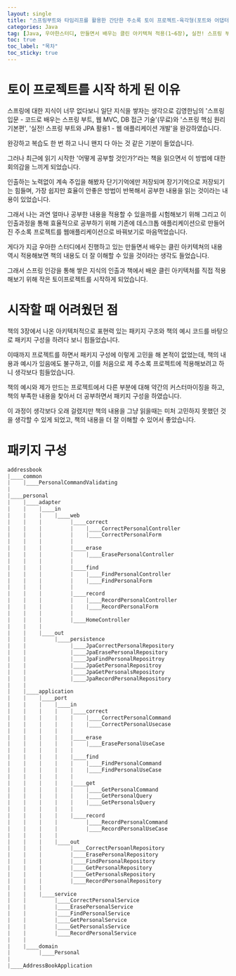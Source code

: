 ```yaml
---
layout: single
title: "스프링부트와 타임리프를 활용한 간단한 주소록 토이 프로젝트-육각형(포트와 어댑터)아키텍처 적용"
categories: Java
tag: [Java, 우아한스터디, 만들면서 배우는 클린 아키텍쳐 적용(1~6장), 실전! 스프링 부트와 JPA 활용1 - 웹 애플리케이션 개발, 타임리프, 어떻게 공부할 것인가?]
toc: true
toc_label: "목차"
toc_sticky: true
---
```


# 토이 프로젝트를 시작 하게 된 이유
스프링에 대한 지식이 너무 없다보니 일단 지식을 쌓자는 생각으로 김영한님의 '스프링 입문 - 코드로 배우는 스프링 부트, 웹 MVC, DB 접근 기술'(무료)와 '스프링 핵심 원리 기본편', '실전! 스프링 부트와 JPA 활용1 - 웹 애플리케이션 개발'을 완강하였습니다.  

완강하고 복습도 한 번 하고 나니 왠지 다 아는 것 같은 기분이 들었습니다.  

그러나 최근에 읽기 시작한 '어떻게 공부할 것인가?'라는 책을 읽으면서 이 방법에 대한 회의감을 느끼게 되었습니다.  

인출하는 노력없이 계속 주입을 해봤자 단기기억에만 저장되며 장기기억으로 저장되기는 힘들며, 가장 쉽지만 효율이 안좋은 방법이 반복해서 공부한 내용을 읽는 것이라는 내용이 있었습니다.  

그래서 나는 과연 얼마나 공부한 내용을 적용할 수 있을까를 시험해보기 위해 그리고 이 인출과정을 통해 효율적으로 공부하기 위해 기존에 데스크톱 애플리케이션으로 만들어진 주소록 프로젝트를 웹애플리케이션으로 바꿔보기로 마음먹었습니다.  

게다가 지금 우아한 스터디에서 진행하고 있는  만들면서 배우는 클린 아키텍쳐의 내용 역시 적용해보면 책의 내용도 더 잘 이해할 수 있을 것이라는 생각도 들었습니다.  

그래서 스프링 인강을 통해 쌓은 지식의 인출과 책에서 배운 클린 아키텍처를 직접 적용해보기 위해 작은 토이프로젝트를 시작하게 되었습니다.  

# 시작할 때 어려웠던 점
책의 3장에서 나온 아키텍처적으로 표현력 있는 패키지 구조와 책의 예시 코드를 바탕으로 패키지 구성을 하려다 보니 힘들었습니다.  

이때까지 프로젝트를 하면서 패키지 구성에 이렇게 고민을 해 본적이 없었는데, 책의 내용과 예시가 있음에도 불구하고, 이를 처음으로 제 주소록 프로젝트에 적용해보려고 하니 생각보다 힘들었습니다.  

책의 예시와 제가 만드는 프로젝트에서 다른 부분에 대해 약간의 커스터마이징을 하고, 책의 부족한 내용을 찾아서 더 공부하면서 패키지 구성을 하였습니다.  

이 과정이 생각보다 오래 걸렸지만 책의 내용을 그냥 읽을때는 미처 고민하지 못했던 것을 생각할 수 있게 되었고, 책의 내용을 더 잘 이해할 수 있어서 좋았습니다.  

# 패키지 구성
```java
addressbook
|____common
|    |____PersonalCommandValidating
|
|____personal
|    |____adapter
|    |    |____in
|    |    |    |____web
|    |    |         |____correct
|    |    |         |    |____CorrectPersonalController
|    |    |         |    |____CorrectPersonalForm
|    |    |         |
|    |    |         |____erase
|    |    |         |    |____ErasePersonalController
|    |    |         |
|    |    |         |____find
|    |    |         |    |____FindPersonalController
|    |    |         |    |____FindPersonalForm
|    |    |         |
|    |    |         |____record
|    |    |         |    |____RecordPersonalController
|    |    |         |    |____RecordPersonalForm
|    |    |         |
|    |    |         |____HomeController
|    |    |
|    |    |____out
|    |         |____persistence
|    |              |____JpaCorrectPersonalRepository
|    |              |____JpaErasePersonalRepository
|    |              |____JpaFindPersonalRepositroy
|    |              |____JpaGetPersonalRepositroy
|    |              |____JpaGetPersonalsRepository
|    |              |____JpaRecordPersonalRepository
|    |
|    |____application
|    |    |____port
|    |    |    |____in
|    |    |    |    |____correct
|    |    |    |    |    |____CorrectPersonalCommand
|    |    |    |    |    |____CorrectPersonalUsecase
|    |    |    |    |
|    |    |    |    |____erase
|    |    |    |    |    |____ErasePersonalUseCase
|    |    |    |    |
|    |    |    |    |____find
|    |    |    |    |    |____FindPersonalCommand
|    |    |    |    |    |____FindPersonalUseCase
|    |    |    |    |
|    |    |    |    |____get
|    |    |    |    |    |____GetPersonalCommand
|    |    |    |    |    |____GetPersonalQuery
|    |    |    |    |    |____GetPersonalsQuery
|    |    |    |    |
|    |    |    |    |____record
|    |    |    |         |____RecordPersonalCommand
|    |    |    |         |____RecordPersonalUseCase
|    |    |    |
|    |    |    |____out
|    |    |         |____CorrectPersoanlRepository
|    |    |         |____ErasePersonalRepository
|    |    |         |____FindPersonalRepository
|    |    |         |____GetPersonalRepository
|    |    |         |____GetPersonalsRepository
|    |    |         |____RecordPersonalRepository
|    |    |
|    |    |____service
|    |         |____CorrectPersonalService
|    |         |____ErasePersonalService
|    |         |____FindPersonalService
|    |         |____GetPersonalService
|    |         |____GetPersonalsService
|    |         |____RecordPersonalService
|    |
|    |____domain
|         |____Personal
|    
|____AddressBookApplication
```
